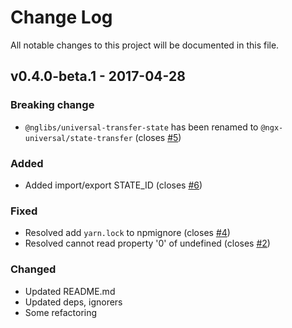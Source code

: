 # Change Log
All notable changes to this project will be documented in this file.

## v0.4.0-beta.1 - 2017-04-28
### Breaking change
- `@nglibs/universal-transfer-state` has been renamed to `@ngx-universal/state-transfer` (closes [#5](https://github.com/ngx-universal/state-transfer/issues/5))

### Added
- Added import/export STATE_ID (closes [#6](https://github.com/ngx-universal/state-transfer/issues/6))

### Fixed
- Resolved add `yarn.lock` to npmignore (closes [#4](https://github.com/ngx-universal/state-transfer/issues/4))
- Resolved cannot read property '0' of undefined (closes [#2](https://github.com/ngx-universal/state-transfer/issues/2))

### Changed
- Updated README.md
- Updated deps, ignorers
- Some refactoring

